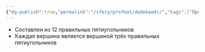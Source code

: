 ```yaml
---
{"dg-publish":true,"permalink":"/sfery/profmat/dodekaedr/","tags":["Профмат"]}
---
```


- Составлен из 12 правильных пятиугольников 
- Каждая вершина является вершиной трёх правильных пятиугольников 